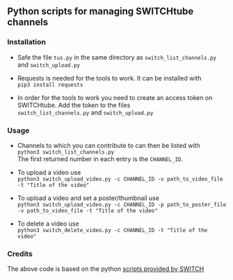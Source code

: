 ## Python scripts for managing SWITCHtube channels

### Installation

* Safe the file ```tus.py``` in the same directory as ```switch_list_channels.py``` and ```switch_upload.py```

* Requests is needed for the tools to work. It can be installed with\
```pip3 install requests```

* In order for the tools to work you need to create an access token on SWITCHtube. Add the token to the files\
```switch_list_channels.py``` and ```switch_upload.py```

### Usage

* Channels to which you can contribute to can then be listed with\
```python3 switch_list_channels.py```\
The first returned number in each entry is the ```CHANNEL_ID```.

* To upload a video use\
```python3 switch_upload_video.py -c CHANNEL_ID -v path_to_video_file -t "Title of the video"```

* To upload a video and set a poster/thumbnail use\
```python3 switch_upload_video.py -c CHANNEL_ID -p path_to_poster_file -v path_to_video_file -t "Title of the video"```

* To delete a video use\
```python3 switch_delete_video.py -c CHANNEL_ID -t "Title of the video"```

### Credits

The above code is based on the python [scripts provided by SWITCH](https://github.com/Fingertips/SwitchTube-examples#web-service-api)
